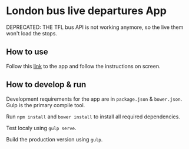 # London bus live departures App

DEPRECATED: THE TFL bus API is not working anymore, so the live them won't load the stops.

## How to use

Follow this [link](https://london-bus.firebaseapp.com/) to the app and follow the instructions on screen.

## How to develop & run

Development requirements for the app are in `package.json` & `bower.json`. Gulp is the primary compile tool.

Run `npm install` and `bower install` to install all required dependencies.

Test localy using `gulp serve`.

Build the production version using `gulp`.
